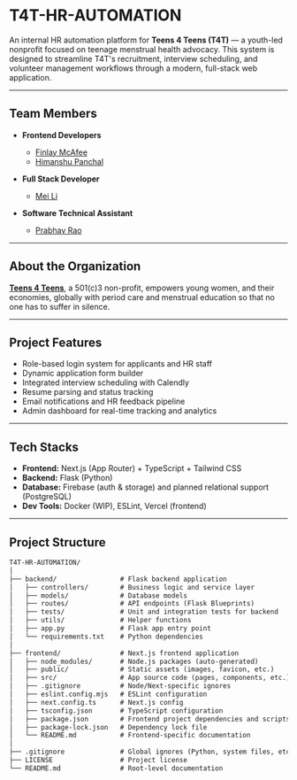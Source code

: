 # T4T-HR-AUTOMATION

An internal HR automation platform for **Teens 4 Teens (T4T)** — a youth-led nonprofit focused on teenage menstrual health advocacy. This system is designed to streamline T4T's recruitment, interview scheduling, and volunteer management workflows through a modern, full-stack web application.

---

## Team Members

- **Frontend Developers**
  - [Finlay McAfee](https://www.linkedin.com/in/finlay-mcafee)
  - [Himanshu Panchal](https://www.linkedin.com/in/himanshu--panchal/)

- **Full Stack Developer**
  - [Mei Li](https://www.linkedin.com/in/mei-li-ba800b290/)

- **Software Technical Assistant**
  - [Prabhav Rao](https://www.linkedin.com/in/prabhav-rao-119aa0262/)


---

## About the Organization

**[Teens 4 Teens](https://www.teens4teens.net/)**, a 501(c)3 non-profit, empowers young women, and their economies, globally with period care and menstrual education so that no one has to suffer in silence.

---

## Project Features

- Role-based login system for applicants and HR staff
- Dynamic application form builder
- Integrated interview scheduling with Calendly
- Resume parsing and status tracking
- Email notifications and HR feedback pipeline
- Admin dashboard for real-time tracking and analytics

---

## Tech Stacks

- **Frontend:** Next.js (App Router) + TypeScript + Tailwind CSS
- **Backend:** Flask (Python)
- **Database:** Firebase (auth & storage) and planned relational support (PostgreSQL)
- **Dev Tools:** Docker (WIP), ESLint, Vercel (frontend)

---

## Project Structure

```txt
T4T-HR-AUTOMATION/
│
├── backend/                # Flask backend application
│   ├── controllers/        # Business logic and service layer
│   ├── models/             # Database models
│   ├── routes/             # API endpoints (Flask Blueprints)
│   ├── tests/              # Unit and integration tests for backend
│   ├── utils/              # Helper functions
│   ├── app.py              # Flask app entry point
│   └── requirements.txt    # Python dependencies
│
├── frontend/               # Next.js frontend application
│   ├── node_modules/       # Node.js packages (auto-generated)
│   ├── public/             # Static assets (images, favicon, etc.)
│   ├── src/                # App source code (pages, components, etc.)
│   ├── .gitignore          # Node/Next-specific ignores
│   ├── eslint.config.mjs   # ESLint configuration
│   ├── next.config.ts      # Next.js config
│   ├── tsconfig.json       # TypeScript configuration
│   ├── package.json        # Frontend project dependencies and scripts
│   ├── package-lock.json   # Dependency lock file
│   └── README.md           # Frontend-specific documentation
│
├── .gitignore              # Global ignores (Python, system files, etc.)
├── LICENSE                 # Project license
└── README.md               # Root-level documentation
